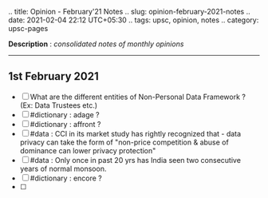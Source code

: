 .. title: Opinion - February'21 Notes
.. slug: opinion-february-2021-notes
.. date: 2021-02-04 22:12 UTC+05:30
.. tags: upsc, opinion, notes
.. category: upsc-pages

**Description** : *consolidated notes of monthly opinions*

***
<!-- TEASER_END -->


## 1st February 2021
- [ ] What are the different entities of Non-Personal Data Framework ? (Ex: Data Trustees etc.)
- [ ] #dictionary : adage ?
- [ ] #dictionary : affront ? 
- [ ] #data : CCI in its market study has rightly recognized that - data privacy can take the form of "non-price competition & abuse of dominance can lower privacy protection"
- [ ] #data : Only once in past 20 yrs has India seen two consecutive years of normal monsoon.
- [ ] #dictionary : encore ? 
- [ ] 